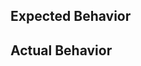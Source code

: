 ## Expected Behavior

<!-- What did you expect Spark to do? -->

## Actual Behavior

<!-- What did happened with Spark that was incorrect or a bug? -->
